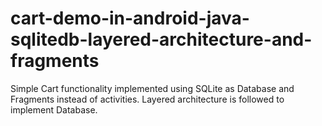 # cart-demo-in-android-java-sqlitedb-layered-architecture-and-fragments
Simple Cart functionality implemented using SQLite as Database and Fragments instead of activities. Layered architecture is followed to implement Database.
